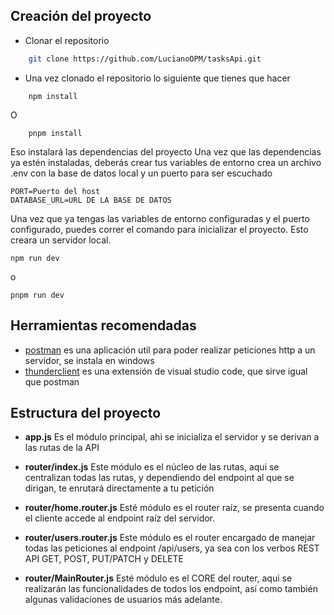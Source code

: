 ## Creación del proyecto
- Clonar el repositorio
```bash
    git clone https://github.com/LucianoOPM/tasksApi.git 
```
- Una vez clonado el repositorio lo siguiente que tienes que hacer
```
    npm install
```
O
```
    pnpm install
```
Eso instalará las dependencias del proyecto
Una vez que las dependencias ya estén instaladas, deberás crear tus variables de entorno
crea un archivo .env con la base de datos local y un puerto para ser escuchado
```
PORT=Puerto del host
DATABASE_URL=URL DE LA BASE DE DATOS
```

Una vez que ya tengas las variables de entorno configuradas y el puerto configurado, puedes correr el comando para inicializar el proyecto. Esto creara un servidor local.

```
npm run dev
```
o
```
pnpm run dev
```
## Herramientas recomendadas
- [postman](https://www.postman.com/downloads/) es una aplicación util para poder realizar peticiones http a un servidor, se instala en windows
- [thunderclient](https://marketplace.visualstudio.com/items?itemName=rangav.vscode-thunder-client) es una extensión de visual studio code, que sirve igual que postman
## Estructura del proyecto
- **app.js**
    Es el módulo principal, ahi se inicializa el servidor y se derivan a las rutas de la API

- **router/index.js**
    Este módulo es el núcleo de las rutas, aqui se centralizan todas las rutas, y dependiendo del endpoint al que se dirigan, te enrutará directamente a tu petición

- **router/home.router.js**
    Esté módulo es el router raíz, se presenta cuando el cliente accede al endpoint raíz del servidor.

- **router/users.router.js**
    Este módulo es el router encargado de manejar todas las peticiones al endpoint /api/users, ya sea con los verbos REST API GET, POST, PUT/PATCH y DELETE

- **router/MainRouter.js**
    Esté módulo es el CORE del router, aqui se realizarán las funcionalidades de todos los endpoint, así como también algunas validaciones de usuarios más adelante.
